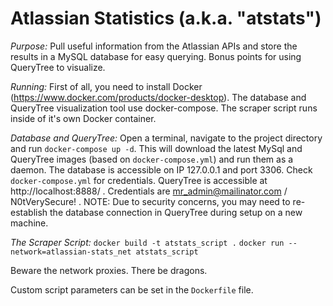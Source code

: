 # Atlassian Statistics (a.k.a. "atstats")
*Purpose:*
Pull useful information from the Atlassian APIs and store the results in a MySQL database for easy querying.  Bonus points for using QueryTree to visualize.

*Running:*
First of all, you need to install Docker (https://www.docker.com/products/docker-desktop).  The database and QueryTree visualization tool use docker-compose.  The scraper script runs inside of it's own Docker container.

*Database and QueryTree:*
Open a terminal, navigate to the project directory and run `docker-compose up -d`.  This will download the latest MySql and QueryTree images (based on `docker-compose.yml`) and run them as a daemon.
The database is accessible on IP 127.0.0.1 and port 3306.  Check `docker-compose.yml` for credentials.
QueryTree is accessible at http://localhost:8888/ .  Credentials are mr_admin@mailinator.com / N0tVerySecure! .
NOTE: Due to security concerns, you may need to re-establish the database connection in QueryTree during setup on a new machine.

*The Scraper Script:*
`docker build -t atstats_script .`
`docker run --network=atlassian-stats_net atstats_script`

Beware the network proxies.  There be dragons.

Custom script parameters can be set in the `Dockerfile` file.